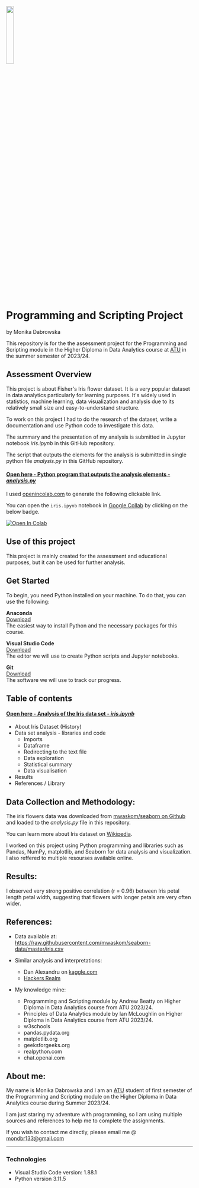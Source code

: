 <img src="https://vlegalwaymayo.atu.ie/pluginfile.php/1/theme_catawesome/logo/1708672446/logo.svg" width=20% height=20%>

# Programming and Scripting Project 

by Monika Dabrowska

This repository is for the the assessment project for the Programming and Scripting module in the Higher Diploma in Data Analytics course at [ATU](https://www.atu.ie/) in the summer semester of 2023/24.


## Assessment Overview

This project is about Fisher's Iris flower dataset. 
It is a very popular dataset in data analytics particularly for learning purposes.
It's widely used in statistics, machine learning, data visualization and analysis due to its relatively small size and easy-to-understand structure.

To work on this project I had to do the research of the dataset, write a documentation and use Python code to investigate this data. 

The summary and the presentation of my analysis is submitted in Jupyter notebook *iris.ipynb* in this GitHub repository. 

The script that outputs the elements for the analysis is submitted in single python file *analysis.py* in this GitHub repository. 

#### [Open here - Python program that outputs the analysis elements - *analysis.py*](https://github.com/mondbr/pands-project/blob/main/analysis.py)


I used [openincolab.com](https://openincolab.com/) to generate the following clickable link. 

You can open the `iris.ipynb` notebook in [Google Collab](https://colab.research.google.com/) by clicking on the below badge.

<a target="_blank" href="https://colab.research.google.com/github/mondbr/pands-project/blob/main/iris.ipynb">
  <img src="https://colab.research.google.com/assets/colab-badge.svg" alt="Open In Colab"/>
</a>


## Use of this project 

This project is mainly created for the assessment and educational purposes, but it can be used for further analysis. 

## Get Started

To begin, you need Python installed on your machine. To do that, you can use the following: 

**Anaconda** \
[Download](https://www.anaconda.com/download) \
The easiest way to install Python and the necessary packages for this course.

**Visual Studio Code** \
[Download](https://code.visualstudio.com) \
The editor we will use to create Python scripts and Jupyter notebooks. 

**Git** \
[Download](https://git-scm.com) \
The software we will use to track our progress.



## Table of contents

#### [Open here - Analysis of the Iris data set - *iris.ipynb*](https://github.com/mondbr/pands-project/blob/main/iris.ipynb)

* About Iris Dataset (History)
* Data set analysis - libraries and code
    * Imports
    * Dataframe
    * Redirecting to the text file
    * Data exploration
    * Statistical summary
    * Data visualisation
* Results
* References / Library


## Data Collection and Methodology:

The iris flowers data was downloaded from [mwaskom/seaborn on Github](https://raw.githubusercontent.com/mwaskom/seaborn-data/master/iris.csv) and loaded to the *analysis.py* file in this repository. 

You can learn more about Iris dataset on [Wikipedia](https://en.wikipedia.org/wiki/Iris_flower_data_set).

I worked on this project using Python programming and libraries such as Pandas, NumPy, matplotlib, and Seaborn for data analysis and visualization. I also reffered to multiple resourses available online. 
 
## Results:
 
 I observed very strong positive correlation (r = 0.96) between Iris petal length petal width, suggesting that flowers with longer petals are very often wider.
 
## References:

* Data available at: https://raw.githubusercontent.com/mwaskom/seaborn-data/master/iris.csv
* Similar analysis and interpretations: 
    * Dan Alexandru on [kaggle.com](https://www.kaggle.com/code/danalexandru/simple-analysis-of-iris-dataset)
    * [Hackers Realm](https://www.hackersrealm.net/post/iris-dataset-analysis-using-python)

* My knowledge mine:
    * Programming and Scripting module by Andrew Beatty on Higher Diploma in Data Analytics course from ATU 2023/24.
    * Principles of Data Analytics module by Ian McLoughlin on Higher Diploma in Data Analytics course from ATU 2023/24.
    * w3schools
    * pandas.pydata.org
    * matplotlib.org
    * geeksforgeeks.org
    * realpython.com
    * chat.openai.com


## About me: 

My name is Monika Dabrowska and I am an [ATU](https://www.atu.ie/) student of first semester of the Programming and Scripting module on the Higher Diploma in Data Analytics course during Summer 2023/24.

I am just staring my adventure with programming, so I am using multiple sources and references to help me to complete the assignments. 

If you wish to contact me directly, please email me @ mondbr133@gmail.com

---

### Technologies

* Visual Studio Code version: 1.88.1
* Python version 3.11.5
